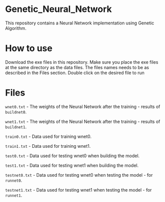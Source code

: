 # Genetic_Neural_Network
This repository contains a Neural Network implementation using Genetic Algorithm. 

# How to use
Download the exe files in this repository.
Make sure you place the exe files at the same directory as the data files. The files names needs to be as described in the Files section.
Double click on the desired file to run 

# Files 
`wnet0.txt` - The weights of the Neural Network after the training - results of `buildnet0`. 

`wnet1.txt` - The weights of the Neural Network after the training - results of `buildnet1`. 

`train0.txt` - Data used for training wnet0. 

`train1.txt` - Data used for training wnet1. 

`test0.txt` - Data used for testing wnet0 when building the model. 

`test1.txt` - Data used for testing wnet1 when building the model. 

`testnet0.txt` - Data used for testing wnet0 when testing the model - for `runnet0`. 

`testnet1.txt` - Data used for testing wnet1 when testing the model - for `runnet1`. 

